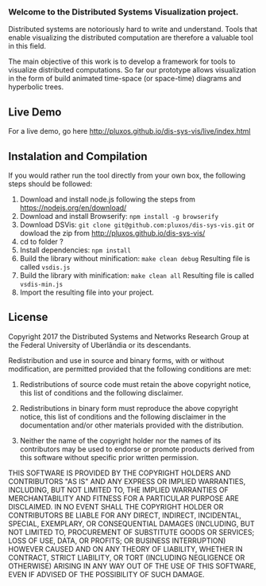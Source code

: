 ### Welcome to the Distributed Systems Visualization project.
Distributed systems are notoriously hard to write and understand. Tools that enable visualizing the distributed computation are therefore a valuable tool in this field.

The main objective of this work is to develop a framework for tools to visualize distributed computations. So far our prototype allows visualization in the form of build animated time-space (or space-time) diagrams and hyperbolic trees.

## Live Demo
For a live demo, go here http://pluxos.github.io/dis-sys-vis/live/index.html


## Instalation and Compilation
If you would rather run the tool directly from your own box, the following steps should be followed:

1. Download and install node.js following the steps from https://nodejs.org/en/download/
2. Download and install Browserify: `npm install -g browserify`
3. Download DSVis: `git clone git@github.com:pluxos/dis-sys-vis.git` or dowload the zip from http://pluxos.github.io/dis-sys-vis/
4. cd to folder ?
5. Install dependencies: `npm install`
6. Build the library without minification: `make clean debug` Resulting file is called `vsdis.js`
7. Build the library with minification: `make clean all` Resulting file is called `vsdis-min.js`
7. Import the resulting file into your project.


## License
Copyright 2017 the Distributed Systems and Networks Research Group at the Federal University of Uberlândia or its descendants.

Redistribution and use in source and binary forms, with or without modification, are permitted provided that the following conditions are met:

1. Redistributions of source code must retain the above copyright notice, this list of conditions and the following disclaimer.

2. Redistributions in binary form must reproduce the above copyright notice, this list of conditions and the following disclaimer in the documentation and/or other materials provided with the distribution.

3. Neither the name of the copyright holder nor the names of its contributors may be used to endorse or promote products derived from this software without specific prior written permission.

THIS SOFTWARE IS PROVIDED BY THE COPYRIGHT HOLDERS AND CONTRIBUTORS "AS IS" AND ANY EXPRESS OR IMPLIED WARRANTIES, INCLUDING, BUT NOT LIMITED TO, THE IMPLIED WARRANTIES OF MERCHANTABILITY AND FITNESS FOR A PARTICULAR PURPOSE ARE DISCLAIMED. IN NO EVENT SHALL THE COPYRIGHT HOLDER OR CONTRIBUTORS BE LIABLE FOR ANY DIRECT, INDIRECT, INCIDENTAL, SPECIAL, EXEMPLARY, OR CONSEQUENTIAL DAMAGES (INCLUDING, BUT NOT LIMITED TO, PROCUREMENT OF SUBSTITUTE GOODS OR SERVICES; LOSS OF USE, DATA, OR PROFITS; OR BUSINESS INTERRUPTION) HOWEVER CAUSED AND ON ANY THEORY OF LIABILITY, WHETHER IN CONTRACT, STRICT LIABILITY, OR TORT (INCLUDING NEGLIGENCE OR OTHERWISE) ARISING IN ANY WAY OUT OF THE USE OF THIS SOFTWARE, EVEN IF ADVISED OF THE POSSIBILITY OF SUCH DAMAGE.
